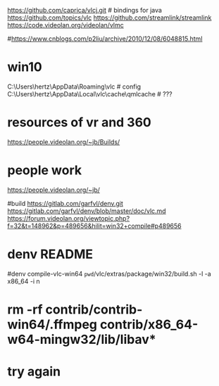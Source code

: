 https://github.com/caprica/vlcj.git # bindings for java
https://github.com/topics/vlc 
https://github.com/streamlink/streamlink
https://code.videolan.org/videolan/vlmc

#https://www.cnblogs.com/p2liu/archive/2010/12/08/6048815.html 
# win10
C:\Users\hertz\AppData\Roaming\vlc  # config
C:\Users\hertz\AppData\Local\vlc\cache\qmlcache # ???

# resources of vr and 360
https://people.videolan.org/~jb/Builds/

# people work
https://people.videolan.org/~jb/

#build
https://gitlab.com/garfvl/denv.git
https://gitlab.com/garfvl/denv/blob/master/doc/vlc.md
https://forum.videolan.org/viewtopic.php?f=32&t=148962&p=489656&hilit=win32+compile#p489656
# denv README
#denv compile-vlc-win64   `pwd`/vlc/extras/package/win32/build.sh -l -a x86_64 -i n
# rm -rf contrib/contrib-win64/.ffmpeg contrib/x86_64-w64-mingw32/lib/libav*
# try again
